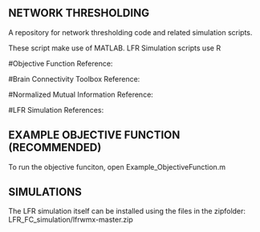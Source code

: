 ## NETWORK THRESHOLDING
A repository for network thresholding code and related simulation scripts.

These script make use of MATLAB. LFR Simulation scripts use R

#Objective Function Reference:

#Brain Connectivity Toolbox Reference:

#Normalized Mutual Information Reference:

#LFR Simulation References:


## EXAMPLE OBJECTIVE FUNCTION (RECOMMENDED)
To run the objective funciton, open Example_ObjectiveFunction.m

## SIMULATIONS
The LFR simulation itself can be installed using the files in the zipfolder:
LFR_FC_simulation/lfrwmx-master.zip


